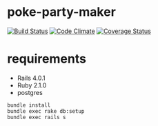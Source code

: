 # poke-party-maker

[![Build Status](https://secure.travis-ci.org/mtsmfm/poke-party-maker.png?branch=master)](http://travis-ci.org/mtsmfm/poke-party-maker)
[![Code Climate](https://codeclimate.com/github/mtsmfm/poke-party-maker.png)](https://codeclimate.com/github/mtsmfm/poke-party-maker)
[![Coverage Status](https://coveralls.io/repos/mtsmfm/poke-party-maker/badge.png?branch=master)](https://coveralls.io/r/mtsmfm/poke-party-maker?branch=master)

# requirements

- Rails 4.0.1
- Ruby 2.1.0
- postgres

```
bundle install
bundle exec rake db:setup
bundle exec rails s
```

